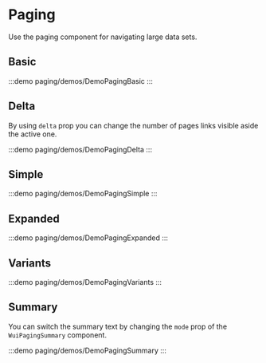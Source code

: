 <script setup>
import DemoPagingDelta from '@/components/paging/demos/DemoPagingDelta.vue'
import DemoPagingSimple from '@/components/paging/demos/DemoPagingSimple.vue'
import DemoPagingBasic from '@/components/paging/demos/DemoPagingBasic.vue'
import DemoPagingVariants from '@/components/paging/demos/DemoPagingVariants.vue'
import DemoPagingSummary from '@/components/paging/demos/DemoPagingSummary.vue'
import DemoPagingExpanded from '@/components/paging/demos/DemoPagingExpanded.vue'
</script>

# Paging

Use the paging component for navigating large data sets.

## Basic

:::demo paging/demos/DemoPagingBasic
<DemoPagingBasic />
:::

## Delta

By using `delta` prop you can change the number of pages links visible aside the active one.

:::demo paging/demos/DemoPagingDelta
<DemoPagingDelta />
:::

## Simple

:::demo paging/demos/DemoPagingSimple
<DemoPagingSimple />
:::

## Expanded

:::demo paging/demos/DemoPagingExpanded
<DemoPagingExpanded />
:::

## Variants

:::demo paging/demos/DemoPagingVariants
<DemoPagingVariants />
:::

## Summary

You can switch the summary text by changing the `mode` prop of the `WuiPagingSummary` component.

:::demo paging/demos/DemoPagingSummary
<DemoPagingSummary />
:::
